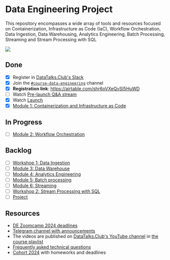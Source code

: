 # Data Engineering Project

This repository encompasses a wide array of tools and resources focused on Containerization, Infrastructure as Code (IaC), Workflow Orchestration, Data Ingestion, Data Warehousing, Analytics Engineering, Batch Processing, Streaming and Stream Processing with SQL

<img src="https://github.com/agcdtmr/potential-pancake/blob/an-data-engineer-project/images/architecture/arch_v3_workshops.jpg" />

## Done
- [x] Register in [DataTalks.Club's Slack](https://datatalks.club/slack.html)
- [x] Join the [`#course-data-engineering`](https://app.slack.com/client/T01ATQK62F8/C01FABYF2RG) channel
- [x] **Registration link**: https://airtable.com/shr6oVXeQvSI5HuWD
- [ ] Watch [Pre-launch Q&A stream](https://www.youtube.com/watch?v=91b8u9GmqB4)
- [x] Watch [Launch](https://www.youtube.com/watch?v=AtRhA-NfS24)
- [x] [Module 1: Containerization and Infrastructure as Code](https://github.com/agcdtmr/potential-pancake/tree/an-data-engineer-project/00-project-complete/01-module-documentations)

## In Progress
- [ ] [Module 2: Workflow Orchestration]()

## Backlog
- [ ] [Workshop 1: Data Ingestion]()
- [ ] [Module 3: Data Warehouse]()
- [ ] [Module 4: Analytics Engineering]()
- [ ] [Module 5: Batch processing]()
- [ ] [Module 6: Streaming]()
- [ ] [Workshop 2: Stream Processing with SQL]()
- [ ] [Project]()

## Resources
- [DE Zoomcamp 2024 deadlines](https://docs.google.com/spreadsheets/d/e/2PACX-1vQACMLuutV5rvXg5qICuJGL-yZqIV0FBD84CxPdC5eZHf8TfzB-CJT_3Mo7U7oGVTXmSihPgQxuuoku/pubhtml)
- [Telegram channel with announcements](https://t.me/dezoomcamp)
- The videos are published on [DataTalks.Club's YouTube channel](https://www.youtube.com/c/DataTalksClub) in [the course playlist](https://www.youtube.com/playlist?list=PL3MmuxUbc_hJed7dXYoJw8DoCuVHhGEQb)
- [Frequently asked technical questions](https://docs.google.com/document/d/19bnYs80DwuUimHM65UV3sylsCn2j1vziPOwzBwQrebw/edit?usp=sharing)
- [Cohort 2024](https://github.com/agcdtmr/potential-pancake/tree/main/zoomcamp/cohorts/2024) with homeworks and deadlines 

